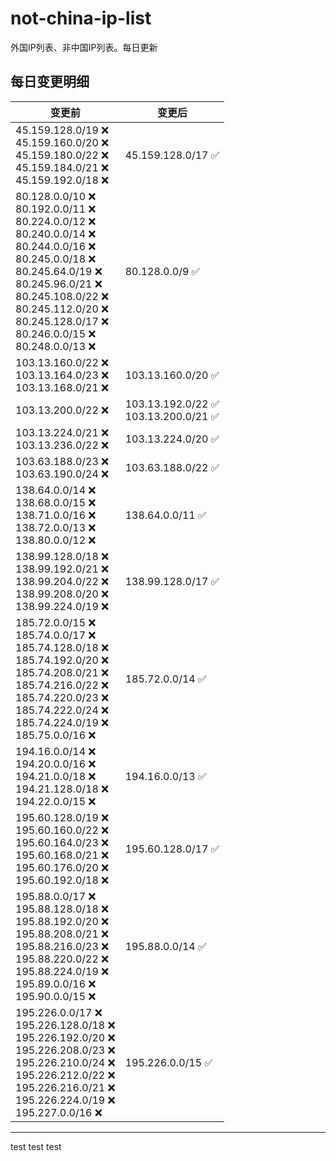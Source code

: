 # not-china-ip-list
外国IP列表、非中国IP列表。每日更新

每日变更明细
--------------------
|  变更前   | 变更后 |
|  ----  | ----  |
|  45.159.128.0/19 :x: <br> 45.159.160.0/20 :x: <br> 45.159.180.0/22 :x: <br> 45.159.184.0/21 :x: <br> 45.159.192.0/18 :x: <br> | 45.159.128.0/17 :white_check_mark: | 
|  80.128.0.0/10 :x: <br> 80.192.0.0/11 :x: <br> 80.224.0.0/12 :x: <br> 80.240.0.0/14 :x: <br> 80.244.0.0/16 :x: <br> 80.245.0.0/18 :x: <br> 80.245.64.0/19 :x: <br> 80.245.96.0/21 :x: <br> 80.245.108.0/22 :x: <br> 80.245.112.0/20 :x: <br> 80.245.128.0/17 :x: <br> 80.246.0.0/15 :x: <br> 80.248.0.0/13 :x: <br> | 80.128.0.0/9 :white_check_mark: | 
|  103.13.160.0/22 :x: <br> 103.13.164.0/23 :x: <br> 103.13.168.0/21 :x: <br> | 103.13.160.0/20 :white_check_mark: | 
|  103.13.200.0/22 :x:  | 103.13.192.0/22 :white_check_mark: <br> 103.13.200.0/21 :white_check_mark: <br>  | 
|  103.13.224.0/21 :x: <br> 103.13.236.0/22 :x: <br> | 103.13.224.0/20 :white_check_mark: | 
|  103.63.188.0/23 :x: <br> 103.63.190.0/24 :x: <br> | 103.63.188.0/22 :white_check_mark: | 
|  138.64.0.0/14 :x: <br> 138.68.0.0/15 :x: <br> 138.71.0.0/16 :x: <br> 138.72.0.0/13 :x: <br> 138.80.0.0/12 :x: <br> | 138.64.0.0/11 :white_check_mark: | 
|  138.99.128.0/18 :x: <br> 138.99.192.0/21 :x: <br> 138.99.204.0/22 :x: <br> 138.99.208.0/20 :x: <br> 138.99.224.0/19 :x: <br> | 138.99.128.0/17 :white_check_mark: | 
|  185.72.0.0/15 :x: <br> 185.74.0.0/17 :x: <br> 185.74.128.0/18 :x: <br> 185.74.192.0/20 :x: <br> 185.74.208.0/21 :x: <br> 185.74.216.0/22 :x: <br> 185.74.220.0/23 :x: <br> 185.74.222.0/24 :x: <br> 185.74.224.0/19 :x: <br> 185.75.0.0/16 :x: <br> | 185.72.0.0/14 :white_check_mark: | 
|  194.16.0.0/14 :x: <br> 194.20.0.0/16 :x: <br> 194.21.0.0/18 :x: <br> 194.21.128.0/18 :x: <br> 194.22.0.0/15 :x: <br> | 194.16.0.0/13 :white_check_mark: | 
|  195.60.128.0/19 :x: <br> 195.60.160.0/22 :x: <br> 195.60.164.0/23 :x: <br> 195.60.168.0/21 :x: <br> 195.60.176.0/20 :x: <br> 195.60.192.0/18 :x: <br> | 195.60.128.0/17 :white_check_mark: | 
|  195.88.0.0/17 :x: <br> 195.88.128.0/18 :x: <br> 195.88.192.0/20 :x: <br> 195.88.208.0/21 :x: <br> 195.88.216.0/23 :x: <br> 195.88.220.0/22 :x: <br> 195.88.224.0/19 :x: <br> 195.89.0.0/16 :x: <br> 195.90.0.0/15 :x: <br> | 195.88.0.0/14 :white_check_mark: | 
|  195.226.0.0/17 :x: <br> 195.226.128.0/18 :x: <br> 195.226.192.0/20 :x: <br> 195.226.208.0/23 :x: <br> 195.226.210.0/24 :x: <br> 195.226.212.0/22 :x: <br> 195.226.216.0/21 :x: <br> 195.226.224.0/19 :x: <br> 195.227.0.0/16 :x: <br> | 195.226.0.0/15 :white_check_mark: | 

--------------------
test
test
test
